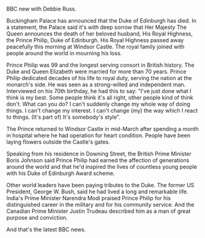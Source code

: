 BBC new with Debbie Russ.

Buckingham Palace has announced that the Duke of Edinburgh has died. In a statement, the Palace said it's with deep sorrow that Her Majesty The Queen announces the death of her beloved husband, His Royal Highness, the Prince Philip, Duke of Edinburgh. His Royal Highness passed away peacefully this morning at Windsor Castle. The royal family joined with people around the world in mourning his loss.

Prince Philip was 99 and the longest serving consort in British history. The Duke and Queen Elizabeth were married for more than 70 years. Prince Philip dedicated decades of his life to royal duty, serving the nation at the monarch's side. He was seen as a strong-willed and independent man. Interviewed on his 70th birthday, he had this to say: "I've just done what I think is my best. Some people think it's all right, other people kind of think don't. What can you do? I can't suddenly change my whole way of doing things. I can't change my interest. I can't change (my) the way which I react to things. (It's part of) It's somebody's style".

The Prince returned to Windsor Castle in mid-March after spending a month in hospital where he had operation for heart condition. People have been laying flowers outside the Castle's gates.

Speaking from his residence in Downing Street, the British Prime Minister Boris Johnson said Prince Philip had earned the affection of generations around the world and that he'd inspired the lives of countless young people with his Duke of Edinburgh Award scheme.

Other world leaders have been paying tributes to the Duke. The former US President, George W. Bush, said he had lived a long and remarkable life. India's Prime Minister Narendra Modi praised Prince Philip for his distinguished career in the military and for his community service. And the Canadian Prime Minister Justin Trudeau described him as a man of great purpose and conviction.

And that's the latest BBC news.
